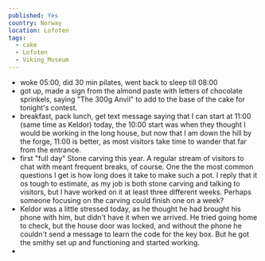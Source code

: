 ```yaml
---
published: Yes
country: Norway
location: Lofoten
tags:
  - cake
  - Lofoten
  - Viking_Museum
---
```

- woke 05:00, did 30 min pilates, went back to sleep till 08:00
- got up, made a sign from the almond paste  with letters of chocolate sprinkels, saying "The 300g Anvil" to add to the base of the cake for tonight's contest.
- breakfast, pack lunch, get text message saying that I can start at 11:00 (same time as Keldor) today, the 10:00 start was when they thought I would be working in the long house, but now that I am down the hill by the forge, 11:00 is better, as most visitors take time to wander that far from the entrance.
- first "full day" Stone carving this year. A regular stream of visitors to chat with meant frequent breaks, of course. One the the most common questions I get is how long does it take to make such a pot. I reply that it os tough to estimate, as my job is both stone carving and talking to visitors, but I have worked on it at least three different weeks. Perhaps someone focusing on the carving could finish one on a week?
- Keldor was a little stressed today, as he thought he had brought his phone with him, but didn't have it when we arrived. He tried going home to check, but the house door was locked, and without the phone he couldn't send a message to learn the code for the key box. But he got the smithy set up and functioning and started working.
- 